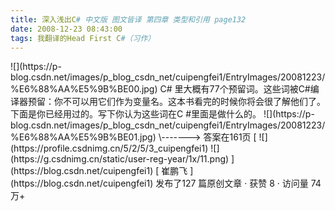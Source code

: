 ```yaml
---
title: 深入浅出C# 中文版 图文皆译 第四章 类型和引用 page132
date: 2008-12-23 08:43:00
tags: 我翻译的Head First C#（习作）
---
```

<?xml:namespace prefix = o ns = "urn:schemas-microsoft-com:office:office" />

![](https://p-blog.csdn.net/images/p_blog_csdn_net/cuipengfei1/EntryImages/20081223/%E6%88%AA%E5%9B%BE00.jpg)

C#  里大概有77个预留词。这些词被C#编译器预留：你不可以用它们作为变量名。这本书看完的时候你将会很了解他们了。下面是你已经用过的。写下你认为这些词在C
#里面是做什么的。

![](https://p-blog.csdn.net/images/p_blog_csdn_net/cuipengfei1/EntryImages/20081223/%E6%88%AA%E5%9B%BE01.jpg)

\-------> 答案在161页



[ ![](https://profile.csdnimg.cn/5/2/5/3_cuipengfei1)
![](https://g.csdnimg.cn/static/user-reg-year/1x/11.png)
](https://blog.csdn.net/cuipengfei1)

[ 崔鹏飞 ](https://blog.csdn.net/cuipengfei1)

发布了127 篇原创文章  ·  获赞 8  ·  访问量 74万+

